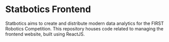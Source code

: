 # Statbotics Frontend

Statbotics aims to create and distribute modern data analytics for the FIRST Robotics Competition. This repository houses code related to managing the frontend website, built using ReactJS.
